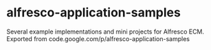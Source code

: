 # alfresco-application-samples
Several example implementations and mini projects for Alfresco ECM. 
Exported from code.google.com/p/alfresco-application-samples
